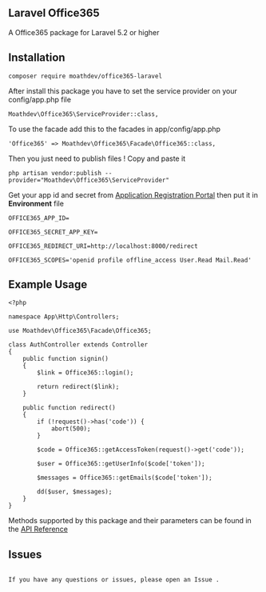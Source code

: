 ## Laravel Office365

A Office365 package for Laravel 5.2 or higher
 
## Installation

````
composer require moathdev/office365-laravel
````
After install this package you have to set the service provider on your config/app.php file

````
Moathdev\Office365\ServiceProvider::class,
````

To use the facade add this to the facades in app/config/app.php
````
'Office365' => Moathdev\Office365\Facade\Office365::class,
````
Then you just need to publish files ! Copy and paste it

````
php artisan vendor:publish --provider="Moathdev\Office365\ServiceProvider"
````


Get your app id and secret from [Application Registration Portal](https://apps.dev.microsoft.com) then put it in **Environment** file

````
OFFICE365_APP_ID=

OFFICE365_SECRET_APP_KEY=

OFFICE365_REDIRECT_URI=http://localhost:8000/redirect

OFFICE365_SCOPES='openid profile offline_access User.Read Mail.Read'

````
## Example Usage
````
<?php

namespace App\Http\Controllers;

use Moathdev\Office365\Facade\Office365;

class AuthController extends Controller
{
    public function signin()
    {
        $link = Office365::login();

        return redirect($link);
    }

    public function redirect()
    {
        if (!request()->has('code')) {
            abort(500);
        }

        $code = Office365::getAccessToken(request()->get('code'));

        $user = Office365::getUserInfo($code['token']);

        $messages = Office365::getEmails($code['token']);

        dd($user, $messages);
    }
}
 ````
Methods supported by this package and their parameters can be found in the [API Reference](https://docs.microsoft.com/en-us/outlook/rest/php-tutorial) 
## Issues

````

If you have any questions or issues, please open an Issue .
